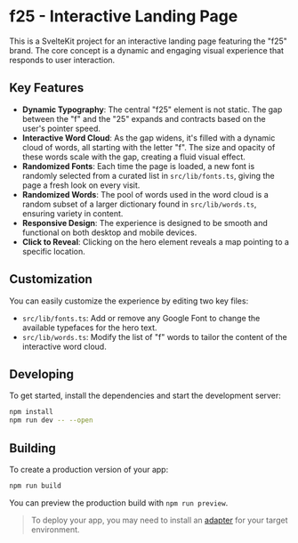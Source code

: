 # f25 - Interactive Landing Page

This is a SvelteKit project for an interactive landing page featuring the "f25" brand. The core concept is a dynamic and engaging visual experience that responds to user interaction.

## Key Features

- **Dynamic Typography**: The central "f25" element is not static. The gap between the "f" and the "25" expands and contracts based on the user's pointer speed.
- **Interactive Word Cloud**: As the gap widens, it's filled with a dynamic cloud of words, all starting with the letter "f". The size and opacity of these words scale with the gap, creating a fluid visual effect.
- **Randomized Fonts**: Each time the page is loaded, a new font is randomly selected from a curated list in `src/lib/fonts.ts`, giving the page a fresh look on every visit.
- **Randomized Words**: The pool of words used in the word cloud is a random subset of a larger dictionary found in `src/lib/words.ts`, ensuring variety in content.
- **Responsive Design**: The experience is designed to be smooth and functional on both desktop and mobile devices.
- **Click to Reveal**: Clicking on the hero element reveals a map pointing to a specific location.

## Customization

You can easily customize the experience by editing two key files:

- `src/lib/fonts.ts`: Add or remove any Google Font to change the available typefaces for the hero text.
- `src/lib/words.ts`: Modify the list of "f" words to tailor the content of the interactive word cloud.

## Developing

To get started, install the dependencies and start the development server:

```sh
npm install
npm run dev -- --open
```

## Building

To create a production version of your app:

```sh
npm run build
```

You can preview the production build with `npm run preview`.

> To deploy your app, you may need to install an [adapter](https://kit.svelte.dev/docs/adapters) for your target environment.
